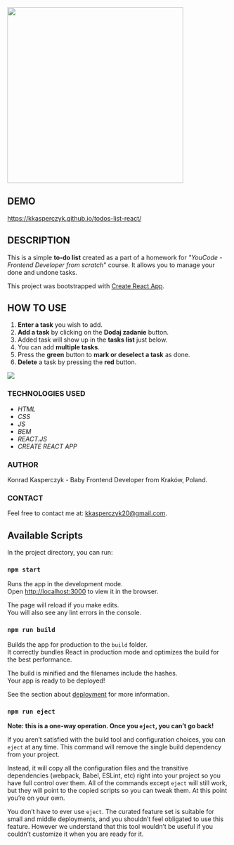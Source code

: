 <img src="https://i.ibb.co/4Z01Hm4/todo-list-readme-logo.jpg" width="400">

## DEMO

https://kkasperczyk.github.io/todos-list-react/

## DESCRIPTION

This is a simple **to-do list** created as a part of a homework for *"YouCode - Frontend Developer from scratch*" course. It allows you to manage your done and undone tasks.

This project was bootstrapped with [Create React App](https://github.com/facebook/create-react-app).

## HOW TO USE

1. **Enter a task** you wish to add.
2. **Add a task** by clicking on the **Dodaj zadanie** button.
3. Added task will show up in the **tasks list** just below.
4. You can add **multiple tasks**.
5. Press the **green** button to **mark or deselect a task** as done.
6. **Delete** a task by pressing the **red** button.

![](https://s7.gifyu.com/images/to-do-list-readme-gif.gif)

### TECHNOLOGIES USED
* *HTML*
* *CSS*
* *JS*
* *BEM*
* *REACT.JS*
* *CREATE REACT APP*

### AUTHOR

Konrad Kasperczyk - Baby Frontend Developer from Kraków, Poland.

### CONTACT

Feel free to contact me at: [kkasperczyk20@gmail.com](kkasperczyk20@gmail.com).

## Available Scripts

In the project directory, you can run:

### `npm start`

Runs the app in the development mode.<br />
Open [http://localhost:3000](http://localhost:3000) to view it in the browser.

The page will reload if you make edits.<br />
You will also see any lint errors in the console.

### `npm run build`

Builds the app for production to the `build` folder.<br />
It correctly bundles React in production mode and optimizes the build for the best performance.

The build is minified and the filenames include the hashes.<br />
Your app is ready to be deployed!

See the section about [deployment](https://facebook.github.io/create-react-app/docs/deployment) for more information.

### `npm run eject`

**Note: this is a one-way operation. Once you `eject`, you can’t go back!**

If you aren’t satisfied with the build tool and configuration choices, you can `eject` at any time. This command will remove the single build dependency from your project.

Instead, it will copy all the configuration files and the transitive dependencies (webpack, Babel, ESLint, etc) right into your project so you have full control over them. All of the commands except `eject` will still work, but they will point to the copied scripts so you can tweak them. At this point you’re on your own.

You don’t have to ever use `eject`. The curated feature set is suitable for small and middle deployments, and you shouldn’t feel obligated to use this feature. However we understand that this tool wouldn’t be useful if you couldn’t customize it when you are ready for it.
